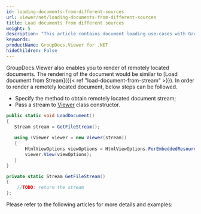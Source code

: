 ```yaml
---
id: loading-documents-from-different-sources
url: viewer/net/loading-documents-from-different-sources
title: Load documents from different sources
weight: 5
description: "This article contains document loading use-cases with GroupDocs.Viewer within your .NET applications."
keywords: 
productName: GroupDocs.Viewer for .NET
hideChildren: False
---
```

GroupDocs.Viewer also enables you to render of remotely located documents. The rendering of the document would be similar to [Load document from Stream]({{< ref "load-document-from-stream" >}}). In order to render a remotely located document, below steps can be followed.

* Specify the method to obtain remotely located document stream;
* Pass a stream to [Viewer](https://reference.groupdocs.com/net/viewer/groupdocs.viewer/viewer) class constructor.

```csharp
public static void LoadDocument()
{
   Stream stream = GetFileStream();
   
   using (Viewer viewer = new Viewer(stream))
   {
       HtmlViewOptions viewOptions = HtmlViewOptions.ForEmbeddedResources();
       viewer.View(viewOptions);
   }
}

private static Stream GetFileStream()
{
    //TODO: return the stream
};
```

Please refer to the following articles for more details and examples:
